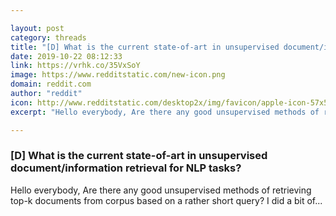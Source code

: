 ```yaml
---

layout: post
category: threads
title: "[D] What is the current state-of-art in unsupervised document/information retrieval for NLP tasks?"
date: 2019-10-22 08:12:33
link: https://vrhk.co/35VxSoY
image: https://www.redditstatic.com/new-icon.png
domain: reddit.com
author: "reddit"
icon: http://www.redditstatic.com/desktop2x/img/favicon/apple-icon-57x57.png
excerpt: "Hello everybody, Are there any good unsupervised methods of retrieving top-k documents from corpus based on a rather short query? I did a bit of..."

---
```


### [D] What is the current state-of-art in unsupervised document/information retrieval for NLP tasks?

Hello everybody, Are there any good unsupervised methods of retrieving top-k documents from corpus based on a rather short query? I did a bit of...